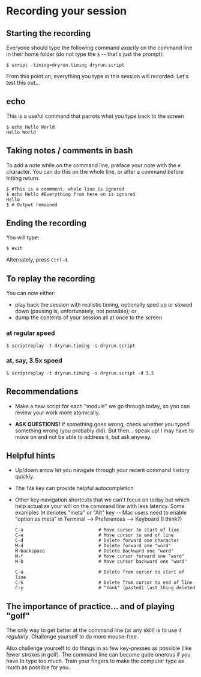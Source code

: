 # Recording your session


## Starting the recording

Everyone should type the following command *exactly* on the command
line in their home folder (do not type the `$` -- that's just the
prompt):

```shell
$ script -timing=dryrun.timing dryrun.script
```

From this point on, everything you type in this session will recorded.
Let's test this out...

## echo

This is a useful command that parrots what you type back to the screen
```shell
$ echo Hello World
Hello World
```


## Taking notes / comments in bash

To add a note while on the command line, preface your note with the
`#` character.  You can do this on the whole line, or after a command
before hitting return.

```shell
$ #This is a commment, whole line is ignored
$ echo Hello #Everything from here on is ignored
Hello
$ # Output remained
```


## Ending the recording

You will type:
```shell
$ exit
```
Alternately, press `Ctrl-d`.


## To replay the recording

You can now either:
* play back the session with realistic timing, optionally sped up or
slowed down (pausing is, unfortunately, not possible); or
* dump the contents of your session all at once to the screen




### at regular speed

```shell
$ scriptreplay -t dryrun.timing -s dryrun.script
```

### at, say, 3.5x speed

```shell
$ scriptreplay -t dryrun.timing -s dryrun.script -d 3.5
```


## Recommendations

* Make a new script for each "module" we go through today, so you can
  review your work more atomically.

* **ASK QUESTIONS!** If something goes wrong, check whether you typed
  something wrong (you probably did). But then... speak up!  I may
  have to move on and not be able to address it, but ask anyway.
  
## Helpful hints

* Up/down arrow let you navigate through your recent command history
  quickly.
  
* The `TAB` key can provide helpful autocompletion

* Other key-navigation shortcuts that we can't focus on today but
  which help actualize your will on the command line with less
  latency.  Some examples (`M` denotes "meta" or "Alt" key -- Mac
  users need to enable "option as meta" in Terminal --> Preferences
  --> Keyboard (I think?)
  
  ```
  C-a                            # Move cursor to start of line
  C-e                            # Move cursor to end of line
  C-d                            # Delete forward one character
  M-d                            # Delete forward one "word"
  M-backspace                    # Delete backward one "word"
  M-f                            # Move cursor forward one "word"
  M-b                            # Move cursor backward one "word"
  
  C-u                            # Delete from cursor to start of line
  C-k                            # Delete from cursor to end of line
  C-y                            # "Yank" (pasted) last thing deleted
  ```


## The importance of practice... and of playing "golf"

The only way to get better at the command line (or any skill) is to
use it *regularly*.  Challenge yourself to do more mouse-free.

Also challenge yourself to do things in as few key-presses as possible
(like fewer strokes in golf). The command line can become quite
onerous if you have to type too much.  Train your fingers to make the
computer type as much as possible for you.
